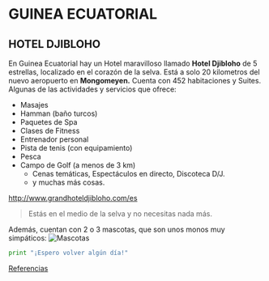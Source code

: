 # GUINEA ECUATORIAL
## HOTEL DJIBLOHO 
En Guinea Ecuatorial hay un Hotel maravilloso llamado **Hotel Djibloho** de 5 estrellas, localizado en el corazón de la selva. Está a solo 20 kilometros del nuevo aeropuerto en **Mongomeyen.**
Cuenta con 452 habitaciones y Suites. Algunas de las actividades y servicios que ofrece:
- Masajes
- Hamman (baño turcos)
- Paquetes de Spa
- Clases de Fitness
- Entrenador personal
- Pista de tenis (con equipamiento)
- Pesca
- Campo de Golf (a menos de 3 km)
    - Cenas temáticas, Espectáculos en directo, Discoteca D/J.
    - y muchas más cosas.

<http://www.grandhoteldjibloho.com/es>
> Estás en el medio de la selva y no necesitas nada más.

Además, cuentan con 2 o 3 mascotas, que son unos monos muy simpáticos:
![Mascotas](20170709_091641.jpg)

```python
print "¡Espero volver algún día!"
```
[Referencias](referencias.md "Pasos para cultivar la piña en maceta")





